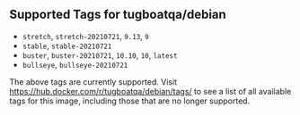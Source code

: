 ## Supported Tags for tugboatqa/debian

* `stretch`, `stretch-20210721`, `9.13`, `9`
* `stable`, `stable-20210721`
* `buster`, `buster-20210721`, `10.10`, `10`, `latest`
* `bullseye`, `bullseye-20210721`

The above tags are currently supported. Visit https://hub.docker.com/r/tugboatqa/debian/tags/ to see a list of all available tags for this image, including those that are no longer supported.
